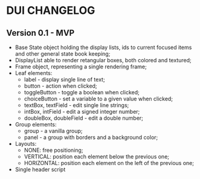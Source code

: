 DUI CHANGELOG
=============

Version 0.1 - MVP
-----------------

- Base State object holding the display lists, ids to current focused items and
  other general state book keeping;
- DisplayList able to render retangular boxes, both colored and textured;
- Frame object, representing a single rendering frame;
- Leaf elements:
  - label - display single line of text;
  - button - action when clicked;
  - toggleButton - toggle a boolean when clicked;
  - choiceButton - set a variable to a given value when clicked;
  - textBox, textField - edit single line strings;
  - intBox, intField - edit a signed integer number;
  - doubleBox, doubleField - edit a double number;
- Group elements:
  - group - a vanilla group;
  - panel - a group with borders and a background color;
- Layouts:
  - NONE: free positioning;
  - VERTICAL: position each element below the previous one;
  - HORIZONTAL: position each element on the left of the previous one;
- Single header script
